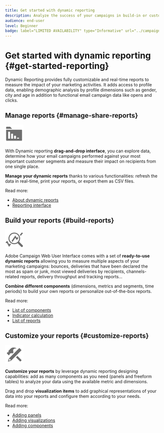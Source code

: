 ```yaml
---
title: Get started with dynamic reporting
description: Analyze the success of your campaigns in build-in or customized dynamic reports.
audience: end-user
level: Beginner
badge: label="LIMITED AVAILABILITY" type="Informative" url="../campaign-standard-migration-home.md" tooltip="Restricted to Campaign Standard migrated users"
---
```

# Get started with dynamic reporting {#get-started-reporting}

Dynamic Reporting provides fully customizable and real-time reports to measure the impact of your marketing activities. It adds access to profile data, enabling demographic analysis by profile dimensions such as gender, city and age in addition to functional email campaign data like opens and clicks.

## Manage reports {#manage-share-reports}

<img src="assets/do-not-localize/icon_manage.svg" width="60px">

With Dynamic reporting **drag-and-drop interface**, you can explore data, determine how your email campaigns performed against your most important customer segments and measure their impact on recipients from one single place.

**Manage your dynamic reports** thanks to various functionalities: refresh the data in real-time, print your reports, or export them as CSV files.

Read more:

* [About dynamic reports](about-dynamic-reports.md)
* [Reporting interface](reporting-interface.md)

## Build your reports {#build-reports}

<img src="assets/do-not-localize/icon_build.svg" width="60px">

Adobe Campaign Web User Interface comes with a set of **ready-to-use dynamic reports** allowing you to measure multiple aspects of your marketing campaigns: bounces, deliveries that have been declared the most as spam or junk, most viewed deliveries by recipients, channels-related reports, delivery throughput  and tracking reports...

**Combine different components** (dimensions, metrics and segments, time periods) to build your own reports or personalize out-of-the-box reports.

Read more:

* [List of components](list-of-components.md)
* [Indicator calculation](indicator-calculation.md)
* [List of reports](defining-the-report-period.md)

## Customize your reports {#customize-reports}

<img src="assets/do-not-localize/icon_customize.svg" width="60px">

**Customize your reports** by leverage dynamic reporting designing capabilities: add as many components as you need (panels and freeform tables) to analyze your data using the available metric and dimensions.

Drag and drop **visualization items** to add graphical representations of your data into your reports and configure them according to your needs.

Read more:

* [Adding panels](adding-panels.md)
* [Adding visualizations](adding-visualizations.md)
* [Adding components](adding-components.md)

